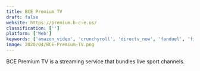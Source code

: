 ```yaml
---
title: BCE Premium TV
draft: false 
website: https://premium.b-c-e.us/
classification: ['']
platform: ['Web']
keywords: ['amazon_video', 'crunchyroll', 'directv_now', 'fanduel', 'filmon', 'hulu_live_tv', 'metacafe', 'movpod', 'netflix', 'no_halftime', 'playary', 'plutotv', 'sling_tv', 'stremio', 'zattoo', 'fubotv']
image: 2020/04/BCE-Premium-TV.png
---
```

BCE Premium TV is a streaming service that bundles live sport channels.